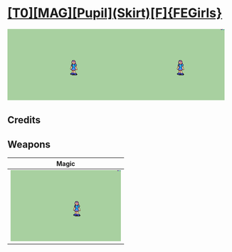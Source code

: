 # [\[T0\]\[MAG\]\[Pupil\]\(Skirt\)\[F\]{FEGirls}](./%5BT0%5D%5BMAG%5D%5BPupil%5D(Skirt)%5BF%5D%7BFEGirls%7D)

<img src="./6.%20Magic/Magic_000.png" alt="[T0][MAG][Pupil](Skirt)[F]{FEGirls} standing" />

## Credits



## Weapons


|Magic |
|  :---: |
| <img alt="Magic animation" src="./6.%20Magic/Magic.gif" /> |
